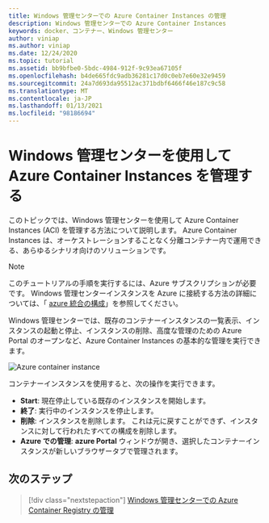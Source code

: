 ```yaml
---
title: Windows 管理センターでの Azure Container Instances の管理
description: Windows 管理センターでの Azure Container Instances
keywords: docker、コンテナー、Windows 管理センター
author: viniap
ms.author: viniap
ms.date: 12/24/2020
ms.topic: tutorial
ms.assetid: bb9bfbe0-5bdc-4984-912f-9c93ea67105f
ms.openlocfilehash: b4de665fdc9adb36281c17d0c0eb7e60e32e9459
ms.sourcegitcommit: 24a7d693da95512ac371bdbf6466f46e187c9c58
ms.translationtype: MT
ms.contentlocale: ja-JP
ms.lasthandoff: 01/13/2021
ms.locfileid: "98186694"
---
```

# <a name="manage-azure-container-instances-using-windows-admin-center"></a>Windows 管理センターを使用して Azure Container Instances を管理する

このトピックでは、Windows 管理センターを使用して Azure Container Instances (ACI) を管理する方法について説明します。 Azure Container Instances は、オーケストレーションすることなく分離コンテナー内で運用できる、あらゆるシナリオ向けのソリューションです。

>[!Note]
>このチュートリアルの手順を実行するには、Azure サブスクリプションが必要です。 Windows 管理センターインスタンスを Azure に接続する方法の詳細については、「 [azure 統合の構成](https://docs.microsoft.com/windows-server/manage/windows-admin-center/azure/azure-integration)」を参照してください。

Windows 管理センターでは、既存のコンテナーインスタンスの一覧表示、インスタンスの起動と停止、インスタンスの削除、高度な管理のための Azure Portal のオープンなど、Azure Container Instances の基本的な管理を実行できます。

![Azure container instance](./media/WAC-ACI.png)

コンテナーインスタンスを使用すると、次の操作を実行できます。

- **Start**: 現在停止している既存のインスタンスを開始します。
- **終了**: 実行中のインスタンスを停止します。
- **削除**: インスタンスを削除します。 これは元に戻すことができず、インスタンスに対して行われたすべての構成を削除します。
- **Azure での管理**: **azure Portal** ウィンドウが開き、選択したコンテナーインスタンスが新しいブラウザータブで管理されます。

## <a name="next-steps"></a>次のステップ

> [!div class="nextstepaction"]
> [Windows 管理センターでの Azure Container Registry の管理](./wac-acr.md)